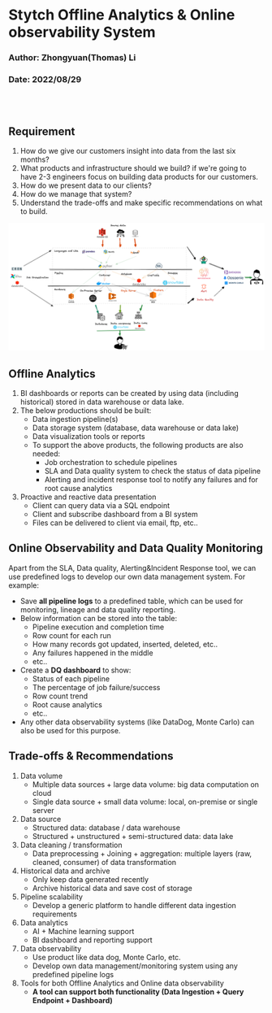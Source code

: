# Stytch Offline Analytics & Online observability System

### Author: Zhongyuan(Thomas) Li
### Date: 2022/08/29
<br><br/>

## Requirement
1. How do we give our customers insight into data from the last six months?
2. What products and infrastructure should we build? if we're going to have 2-3 engineers focus on building data products for our customers.
3. How do we present data to our clients?
4. How do we manage that system?
5. Understand the trade-offs and make specific recommendations on what to build.


![Screenshot](OfflineAnalytics.png)


## Offline Analytics
1. BI dashboards or reports can be created by using data (including historical) stored in data warehouse or data lake.
2. The below productions should be built:
   - Data ingestion pipeline(s)
   - Data storage system (database, data warehouse or data lake)
   - Data visualization tools or reports
   - To support the above products, the following products are also needed:
     - Job orchestration to schedule pipelines
     - SLA and Data quality system to check the status of data pipeline
     - Alerting and incident response tool to notify any failures and for root cause analytics
3. Proactive and reactive data presentation
   - Client can query data via a SQL endpoint
   - Client and subscribe dashboard from a BI system
   - Files can be delivered to client via email, ftp, etc..

## Online Observability and Data Quality Monitoring
Apart from the SLA, Data quality, Alerting&Incident Response tool, we can use predefined logs to develop our own data management system. For example:
   - Save **all pipeline logs** to a predefined table, which can be used for monitoring, lineage and data quality reporting.
   - Below information can be stored into the table:
     - Pipeline execution and completion time
     - Row count for each run
     - How many records got updated, inserted, deleted, etc..
     - Any failures happened in the middle
     - etc..
   - Create a **DQ dashboard** to show:
     - Status of each pipeline
     - The percentage of job failure/success
     - Row count trend
     - Root cause analytics
     - etc..
   - Any other data observability systems (like DataDog, Monte Carlo) can also be used for this purpose.

## Trade-offs & Recommendations 
1. Data volume
    - Multiple data sources + large data volume: big data computation on cloud
    - Single data source + small data volume: local, on-premise or single server
2. Data source
   - Structured data: database / data warehouse
   - Structured + unstructured + semi-structured data: data lake
3. Data cleaning / transformation
   - Data preprocessing + Joining + aggregation: multiple layers (raw, cleaned, consumer) of data transformation
4. Historical data and archive
   - Only keep data generated recently
   - Archive historical data and save cost of storage
5. Pipeline scalability
   - Develop a generic platform to handle different data ingestion requirements
6. Data analytics 
    - AI + Machine learning support
    - BI dashboard and reporting support
7. Data observability
   - Use product like data dog, Monte Carlo, etc.
   - Develop own data management/monitoring system using any predefined pipeline logs
8. Tools for both Offline Analytics and Online data observability
   - **A tool can support both functionality (Data Ingestion + Query Endpoint + Dashboard)**